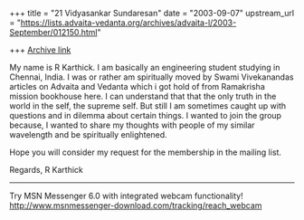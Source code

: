 +++
title = "21 Vidyasankar Sundaresan"
date = "2003-09-07"
upstream_url = "https://lists.advaita-vedanta.org/archives/advaita-l/2003-September/012150.html"

+++
[Archive link](https://lists.advaita-vedanta.org/archives/advaita-l/2003-September/012150.html)


My name is R Karthick. I am basically an engineering student studying in 
Chennai, India. I was or rather am spiritually moved by Swami Vivekanandas 
articles on Advaita and Vedanta which i got hold of from Ramakrisha mission 
bookhouse here. I can understand that that the only truth in the world in 
the self, the supreme self. But still I am sometimes caught up with 
questions and in dilemma about certain things. I wanted to join the group 
because, I wanted to share my thoughts with people of my similar wavelength 
and be spiritually enlightened.

Hope you will consider my request for the membership in the mailing list.

Regards,
R Karthick

_________________________________________________________________
Try MSN Messenger 6.0 with integrated webcam functionality! 
http://www.msnmessenger-download.com/tracking/reach_webcam

